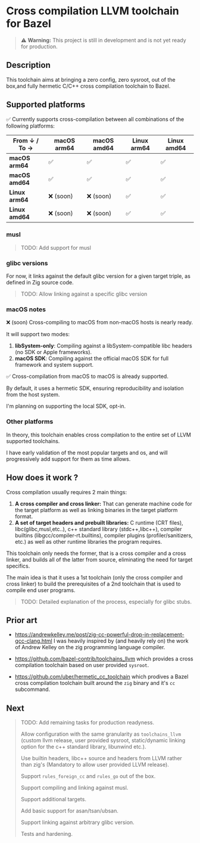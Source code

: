 # Cross compilation LLVM toolchain for Bazel

> ⚠️ **Warning:** This project is still in development and is not yet ready for production.

## Description

This toolchain aims at bringing a zero config, zero sysroot, out of the box,and fully hermetic C/C++ cross compilation toolchain to Bazel.

## Supported platforms

✅ Currently supports cross-compilation between all combinations of the following platforms:

| From ↓ / To → | macOS arm64 | macOS amd64 | Linux arm64 | Linux amd64 |
|---------------|-------------|-------------|-------------|-------------|
| **macOS arm64**  | ✅          | ✅          | ✅          | ✅          |
| **macOS amd64**  | ✅          | ✅          | ✅          | ✅          |
| **Linux arm64**  | ❌ (soon)   | ❌ (soon)   | ✅          | ✅          |
| **Linux amd64**  | ❌ (soon)   | ❌ (soon)   | ✅          | ✅          |

### musl

> TODO: Add support for musl

### glibc versions

For now, it links against the default glibc version for a given target triple, as defined in Zig source code.

> TODO: Allow linking against a specific glibc version

### macOS notes

❌ (soon) Cross-compiling to macOS from non-macOS hosts is nearly ready.

It will support two modes:

1.	**libSystem-only**: Compiling against a libSystem-compatible libc headers (no SDK or Apple frameworks).
2.	**macOS SDK**: Compiling against the official macOS SDK for full framework and system support.

✅ Cross-compilation from macOS to macOS is already supported.

By default, it uses a hermetic SDK, ensuring reproducibility and isolation from the host system.

I'm planning on supporting the local SDK, opt-in.

### Other platforms

In theory, this toolchain enables cross compilation to the entire set of LLVM supported toolchains.

I have early validation of the most popular targets and os, and will progressively add support for them as time allows.

## How does it work ?

Cross compilation usually requires 2 main things:
1. **A cross compiler and cross linker:** That can generate machine code for the target platform as well as linking binaries in the target platform format.
2. **A set of target headers and prebuilt libraries:** C runtime (CRT files), libc(glibc,musl,etc..), c++ standard library (stdc++,libc++), compiler builtins (libgcc/compiler-rt.builtins), compiler plugins (profiler/sanitizers, etc.) as well as other runtime libraries the program requires.

This toolchain only needs the former, that is a cross compiler and a cross linker, and builds all of the latter from source, eliminating the need for target specifics.

The main idea is that it uses a 1st toolchain (only the cross compiler and cross linker) to build the prerequisites of a 2nd toolchain that is used to compile end user programs.

> TODO: Detailed explanation of the process, especially for glibc stubs.

## Prior art

- https://andrewkelley.me/post/zig-cc-powerful-drop-in-replacement-gcc-clang.html I was heavily inspired by (and heavily rely on) the work of Andrew Kelley on the zig programming language compiler.

- https://github.com/bazel-contrib/toolchains_llvm which provides a cross compilation toolchain based on user provided `sysroot`.

- https://github.com/uber/hermetic_cc_toolchain which prodives a Bazel cross compilation toolchain built around the `zig` binary and it's `cc` subcommand.


## Next

> TODO: Add remaining tasks for production readyness.
> 
> Allow configuration with the same granularity as `toolchains_llvm` (custom llvm release, user provided sysroot, static/dynamic linking option for the c++ standard library, libunwind etc.).
>
> Use builtin headers, libc++ source and headers from LLVM rather than zig's (Mandatory to allow user provided LLVM release).
>
> Support `rules_foreign_cc` and `rules_go` out of the box.
>
> Support compiling and linking against musl.
>
> Support additional targets.
>
> Add basic support for asan/tsan/ubsan.
>
> Support linking against arbitrary glibc version.
>
> Tests and hardening.
